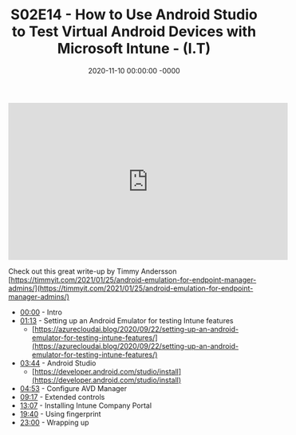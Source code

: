 ﻿---
layout: post
title: "S02E14 - How to Use Android Studio to Test Virtual Android Devices with Microsoft Intune - (I.T)"
date: 2020-11-10 00:00:00 -0000
categories:
---

<iframe loading="lazy" width="560" height="315" src="https://www.youtube.com/embed/ijyWRgrirWw" title="YouTube video player" frameborder="0" allow="accelerometer; autoplay; clipboard-write; encrypted-media; gyroscope; picture-in-picture" allowfullscreen></iframe>

Check out this great write-up by Timmy Andersson
[https://timmyit.com/2021/01/25/android-emulation-for-endpoint-manager-admins/](https://timmyit.com/2021/01/25/android-emulation-for-endpoint-manager-admins/)

 * [00:00](https://www.youtube.com/watch?v=ijyWRgrirWw&t=0s) - Intro
 * [01:13](https://www.youtube.com/watch?v=ijyWRgrirWw&t=73s) - Setting up an Android Emulator for testing Intune features
   - [https://azurecloudai.blog/2020/09/22/setting-up-an-android-emulator-for-testing-intune-features/](https://azurecloudai.blog/2020/09/22/setting-up-an-android-emulator-for-testing-intune-features/)
 * [03:44](https://www.youtube.com/watch?v=ijyWRgrirWw&t=224s) - Android Studio
   - [https://developer.android.com/studio/install](https://developer.android.com/studio/install)
 * [04:53](https://www.youtube.com/watch?v=ijyWRgrirWw&t=293s) - Configure AVD Manager
 * [09:17](https://www.youtube.com/watch?v=ijyWRgrirWw&t=557s) - Extended controls
 * [13:07](https://www.youtube.com/watch?v=ijyWRgrirWw&t=787s) - Installing Intune Company Portal
 * [19:40](https://www.youtube.com/watch?v=ijyWRgrirWw&t=1180s) - Using fingerprint
 * [23:00](https://www.youtube.com/watch?v=ijyWRgrirWw&t=1380s) - Wrapping up


